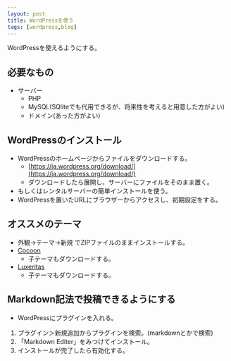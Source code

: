 ```yaml
---
layout: post
title: WordPressを使う
tags: [wordpress,blog]
---
```


WordPressを使えるようにする。

## 必要なもの

- サーバー
  - PHP
  - MySQL(SQliteでも代用できるが、将来性を考えると用意した方がよい)
  - ドメイン(あった方がよい)

## WordPressのインストール

- WordPressのホームページからファイルをダウンロードする。
  - [https://ja.wordpress.org/download/](https://ja.wordpress.org/download/)
  - ダウンロードしたら展開し、サーバーにファイルをそのまま置く。
- もしくはレンタルサーバーの簡単インストールを使う。
- WordPressを置いたURLにブラウザーからアクセスし、初期設定をする。

## オススメのテーマ

- 外観→テーマ→新規 でZIPファイルのままインストールする。
- [Cocoon](https://wp-cocoon.com/downloads/)
  - 子テーマもダウンロードする。
- [Luxeritas](https://thk.kanzae.net/wp/dl/)
  - 子テーマもダウンロードする。

## Markdown記法で投稿できるようにする

- WordPressにプラグインを入れる。
1. プラグイン＞新規追加からプラグインを検索。(markdownとかで検索)
2. 「Markdown Editer」をみつけてインストール。
3. インストールが完了したら有効化する。
